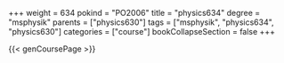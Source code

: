 +++
weight = 634
pokind = "PO2006"
title = "physics634"
degree = "msphysik"
parents = ["physics630"]
tags = ["msphysik", "physics634", "physics630"]
categories = ["course"]
bookCollapseSection = false
+++

{{< genCoursePage >}}
